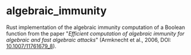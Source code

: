# algebraic_immunity

Rust implementation of the algebraic immunity computation of a Boolean function from the paper "*Efficient computation of algebraic immunity for algebraic and fast algebraic attacks*" (Armknecht et al., 2006, DOI: [10.1007/11761679_8](https://doi.org/10.1007/11761679_8)).
